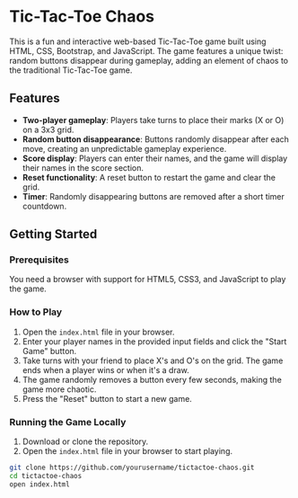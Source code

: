 # Tic-Tac-Toe Chaos

This is a fun and interactive web-based Tic-Tac-Toe game built using HTML, CSS, Bootstrap, and JavaScript. The game features a unique twist: random buttons disappear during gameplay, adding an element of chaos to the traditional Tic-Tac-Toe game.

## Features
- **Two-player gameplay**: Players take turns to place their marks (X or O) on a 3x3 grid.
- **Random button disappearance**: Buttons randomly disappear after each move, creating an unpredictable gameplay experience.
- **Score display**: Players can enter their names, and the game will display their names in the score section.
- **Reset functionality**: A reset button to restart the game and clear the grid.
- **Timer**: Randomly disappearing buttons are removed after a short timer countdown.

## Getting Started

### Prerequisites
You need a browser with support for HTML5, CSS3, and JavaScript to play the game.

### How to Play
1. Open the `index.html` file in your browser.
2. Enter your player names in the provided input fields and click the "Start Game" button.
3. Take turns with your friend to place X's and O's on the grid. The game ends when a player wins or when it's a draw.
4. The game randomly removes a button every few seconds, making the game more chaotic.
5. Press the "Reset" button to start a new game.

### Running the Game Locally
1. Download or clone the repository.
2. Open the `index.html` file in your browser to start playing.

```bash
git clone https://github.com/yourusername/tictactoe-chaos.git
cd tictactoe-chaos
open index.html
